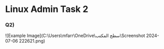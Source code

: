 # Linux Admin Task 2

### Q2)
![Example Image](C:\Users\mfarr\OneDrive\سطح المكتب\Screenshot 2024-07-06 222621.png)


